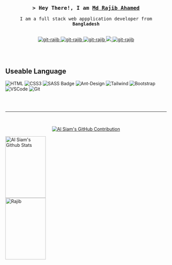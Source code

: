 <!-- Intro  -->
<h3 align="center">
  <samp>&gt; Hey There!, I am
    <b><a target="_blank" href="https://hellorajib.com">Md Rajib Ahamed</a></b>
  </samp>
</h3>


<p align="center">
  <samp>
    I am a full stack web appplication developer from <b>Bangladesh</b>
    <br>
    <br>
  </samp>
</p>

<p align="center">
  <a href="https://hellorajib.com" target="blank">
    <img src="https://img.shields.io/badge/Website-DC143C?style=for-the-badge&logo=medium&logoColor=white"
      alt="git-rajib" />
  </a>
  <a href="https://linkedin.com/in/rajibahamed97" target="_blank">
    <img src="https://img.shields.io/badge/LinkedIn-0077B5?style=for-the-badge&logo=linkedin&logoColor=white"
      alt="git-rajib" />
  </a>
  <a href="https://dev.to/git-rajib" target="_blank">
    <img src="https://img.shields.io/badge/dev.to-0A0A0A?style=for-the-badge&logo=dev.to&logoColor=white"
      alt="git-rajib" />
  </a>
  <a href="https://twitter.com/rajibahamed" target="_blank">
    <img src="https://img.shields.io/badge/Twitter-1DA1F2?style=for-the-badge&logo=twitter&logoColor=white" />
  </a>
  <a href="https://facebook.com/rajibahamed97" target="_blank">
    <img src="https://img.shields.io/badge/Facebook-20BEFF?&style=for-the-badge&logo=facebook&logoColor=white"
      alt="git-rajib" />
  </a>
</p>
<br />
<br />

## Useable Language

![HTML](https://img.shields.io/badge/HTML5-E34F26?style=for-the-badge&logo=html5&logoColor=white)
![CSS3](https://img.shields.io/badge/CSS3-1572B6?style=for-the-badge&logo=css3&logoColor=white)
![SASS Badge](https://img.shields.io/badge/Sass-CC6699?style=for-the-badge&logo=sass&logoColor=white)
![Ant-Design](https://img.shields.io/badge/AntDesign-0170FE?style=for-the-badge&logo=antdesign&logoColor=white)
![Tailwind](https://img.shields.io/badge/Tailwind_CSS-092749?style=for-the-badge&logo=tailwindcss&logoColor=06B6D4&labelColor=000000)
![Bootstrap](https://img.shields.io/badge/Bootstrap-563D7C?style=for-the-badge&logo=bootstrap&logoColor=white)
![VSCode](https://img.shields.io/badge/Visual_Studio-0078d7?style=for-the-badge&logo=visual%20studio&logoColor=white)
![Git](https://img.shields.io/badge/Git-F05032?style=for-the-badge&logo=git&logoColor=white)

<br />
<br />
<hr />
<br />

<p align="center">
  <a href="https://github.com/git-rajib">
    <img
      src="https://github-profile-summary-cards.vercel.app/api/cards/profile-details?username=git-rajib&theme=radical"
      alt="Al Siam's GitHub Contribution" />
  </a>
</p>

<a align="center">
  <a href="https://github.com/git-rajib"><img alt="Al Siam's Github Stats"
      src="https://denvercoder1-github-readme-stats.vercel.app/api?username=git-rajib&show_icons=true&count_private=true&theme=react&border_color=7F3FBF&bg_color=0D1117&title_color=F85D7F&icon_color=F8D866"
      height="192px" width="50%" float="left" /></a>

  <a href="https://github.com/git-rajib">
    <img
      src="https://github-readme-streak-stats.herokuapp.com/?user=git-rajib&theme=radical&border=7F3FBF&background=0D1117"
      height="192px" width="50%" float="right" alt="Rajib" />
  </a>
  <br />
</a>
